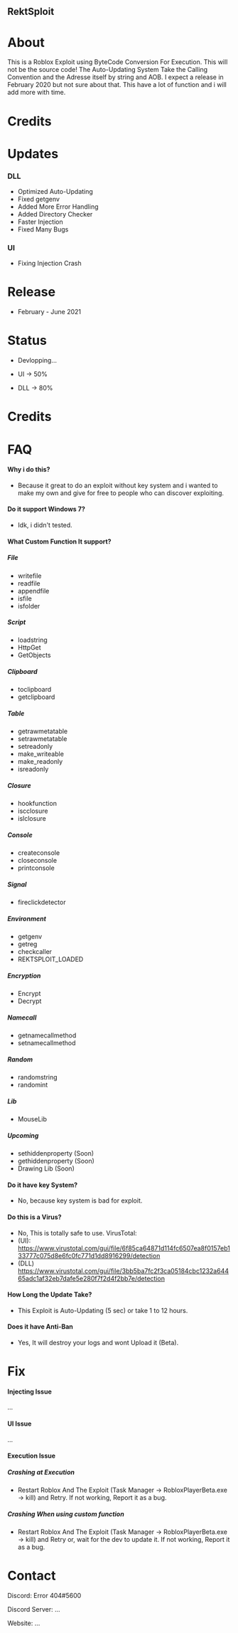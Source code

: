 ## RektSploit

# About
This is a Roblox Exploit using ByteCode Conversion For Execution.
This will not be the source code!
The Auto-Updating System Take the Calling Convention and the Adresse itself by string and AOB.
I expect a release in February 2020 but not sure about that. 
This have a lot of function and i will add more with time. 

# Credits

# Updates
### DLL
- Optimized Auto-Updating
- Fixed getgenv
- Added More Error Handling
- Added Directory Checker
- Faster Injection
- Fixed Many Bugs
### UI
- Fixing Injection Crash

# Release
- February - June 2021

# Status
- Devlopping...

- UI -> 50%

- DLL -> 80%

# Credits

# FAQ
#### Why i do this?
- Because it great to do an exploit without key system and i wanted to make my own and give for free to people who can discover exploiting.
#### Do it support Windows 7?
- Idk, i didn't tested.
#### What Custom Function It support?
##### File
- writefile
- readfile
- appendfile
- isfile
- isfolder
##### Script
- loadstring
- HttpGet
- GetObjects
##### Clipboard
- toclipboard
- getclipboard
##### Table
- getrawmetatable
- setrawmetatable
- setreadonly
- make_writeable
- make_readonly
- isreadonly
##### Closure
- hookfunction
- iscclosure
- islclosure
##### Console
- createconsole
- closeconsole
- printconsole
##### Signal
- fireclickdetector
##### Environment
- getgenv
- getreg
- checkcaller
- REKTSPLOIT_LOADED
##### Encryption
- Encrypt
- Decrypt
##### Namecall
- getnamecallmethod
- setnamecallmethod
##### Random
- randomstring
- randomint
##### Lib
- MouseLib
##### Upcoming
- sethiddenproperty (Soon)
- gethiddenproperty (Soon)
- Drawing Lib (Soon)

#### Do it have key System?
- No, because key system is bad for exploit.
#### Do this is a Virus?
- No, This is totally safe to use.
VirusTotal:
- (UI): https://www.virustotal.com/gui/file/6f85ca64871d114fc6507ea8f0157eb133777c075d8e6fc0fc771d1dd8916299/detection
- (DLL) https://www.virustotal.com/gui/file/3bb5ba7fc2f3ca05184cbc1232a64465adc1af32eb7dafe5e280f7f2d4f2bb7e/detection

#### How Long the Update Take?
- This Exploit is Auto-Updating (5 sec) or take 1 to 12 hours.
#### Does it have Anti-Ban
- Yes, It will destroy your logs and wont Upload it (Beta).

# Fix
#### Injecting Issue
...
#### UI Issue
...
#### Execution Issue
##### Crashing at Execution 
- Restart Roblox And The Exploit (Task Manager -> RobloxPlayerBeta.exe -> kill) and Retry. If not working, Report it as a bug.
##### Crashing When using custom function 
- Restart Roblox And The Exploit (Task Manager -> RobloxPlayerBeta.exe -> kill) and Retry or, wait for the dev to update it. If not working, Report it as a bug.

# Contact
Discord: Error 404#5600

Discord Server: ...

Website: ...
